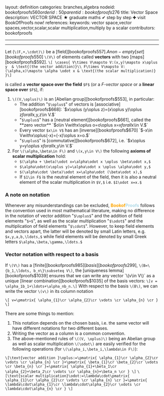 layout: definition
categories: branches,algebra
nodeid: bookofproofs$560
orderid: 50
parentid: bookofproofs$276
title: Vector Space
description: VECTOR SPACE ★ graduate maths ✔ step by step ✚ visit BookOfProofs now!
references: 
keywords: vector space,vector spaces,vector,scalar,scalar multiplication,multiply by a scalar
contributors: bookofproofs

---


---

Let (`\(F,+,\cdot)\)` be a [field][bookofproofs$557]. A non-empty [set][bookofproofs$550] `\(V\)` of elements called **vectors** with two [maps][bookofproofs$592].
`\[
\cases{
V\times V\mapsto V:(x,y)\mapsto x\oplus y  & \text{(the vector addition)}\\
F\times V\mapsto V:(\alpha,x)\mapsto \alpha \odot x & \text{(the scalar multiplication)}
}\]`

is called a **vector space over the field** `$F$` (or a *$F$-vector space* or a **linear space over** `$F$`), if:
1. `\((V,\oplus)\)` is an [Abelian group][bookofproofs$553], in particular:
   * The addition "`$\oplus$`" of vectors is [associative][bookofproofs$668]: `$x\oplus (y\oplus z)=(x\oplus y)\oplus z$` for all `$x,y,z\in V.$`
   * "`$\oplus$`" has a [neutral element][bookofproofs$661], called the **zero vector** `$o\in V$` with `$x\oplus o=o\oplus x=x$` for all `$x\in V.$`
   * Every vector `$x\in V$` has an [inverse][bookofproofs$670] `$-x\in V$` with `$x\oplus(-x)=(-x)\oplus x=o.$` 
   * "`$\oplus$`" is [commutative][bookofproofs$672], i.e. `$x\oplus y=y\oplus x$` for all `$x,y\in V.$`
1. For `\(\alpha,\beta\in F\)` and `\(x,y\in V\)` the following **axioms of scalar multiplication** hold:
   * `$(\alpha + \beta)\odot x=\alpha\odot x \oplus \beta\odot x,$`
   * `$\alpha\odot(x\oplus y)=\alpha\odot x \oplus \alpha\odot y,$` 
   * `$(\alpha\cdot \beta)\odot x=\alpha\odot (\beta\odot x),$`
   * If `$1\in F$` is the neutral element of the field, then it is also a neutral element of the scalar multiplication in `$V,$` i.e. `$1\odot x=x.$`



### A note on notation 

Whenever any misunderstandings can be excluded, <strong><span style='color:orange'>Bookof</span><span style='color:lightblue'>Proofs</span></strong> follows the convention used in most mathematical literature, making no difference in the notation of vector addition "`$\oplus$`" and the addition of field elements "`$+$`", as well as the scalar multiplication "`$\odot$`" and the multiplication of field elements "`$\cdot$`". 
However, to keep field elements and vectors apart, the latter will be denoted by small Latin letters, e.g. `$x,y,a,b,\ldots,$` while field elements will be denoted by small Greek letters `$\alpha,\beta,\gamma,\ldots.$`


### Vector notation with respect to a basis

If `\(V\)` has a [finite][bookofproofs$985] [basis][bookofproofs$299], `\(B=\{b_1,\ldots, b_n\}\subseteq V\)`, the  [uniqueness lemma][bookofproofs$1039] ensures that we can write any vector `\(v\in V\)` as a unique [linear combination][bookofproofs$1035] of the basis vectors:
`\[v = \alpha_1b_1+\ldots+\alpha_nb_n.\]` 
With respect to the basis `\(B\)`, we can write the vector `\(v\)` in its column notation

`\[
v=\pmatrix{
\alpha_{1}\cr
\alpha_{2}\cr
\vdots \cr
\alpha_{n} \cr
}
\]`

There are some things to mention: 

1. This notation depends on the chosen basis, i.e. the same vector will have different notations for two different bases. 
1. Writing the vector as a column is a common convention.
1. The above-mentioned rules of `\((V, \oplus)\)` being an Abelian group as well as scalar multiplication `\(\odot\)` are easily verified for the following operations (for `\(\alpha_i,\beta_i,\lambda\in F\)`):

`\[\text{vector addition }\oplus:=\pmatrix{
\alpha_{1}\cr
\alpha_{2}\cr
\vdots \cr
\alpha_{n} \cr
}+\pmatrix{
\beta_{1}\cr
\beta_{2}\cr
\vdots \cr
\beta_{n} \cr
}=\pmatrix{
\alpha_{1}+\beta_1\cr
\alpha_{2}+\beta_2\cr
\vdots \cr
\alpha_{n}+\beta_n \cr
}
\]`
`\[\text{scalar multiplication}\odot:=\lambda\cdot\pmatrix{
\alpha_{1}\cr
\alpha_{2}\cr
\vdots \cr
\alpha_{n} \cr
}=\pmatrix{
\lambda\cdot\alpha_{1}\cr
\lambda\cdot\alpha_{2}\cr
\vdots \cr
\lambda\cdot\alpha_{n} \cr
}
\]`

